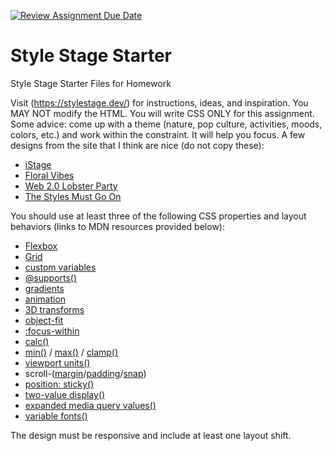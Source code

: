 [![Review Assignment Due Date](https://classroom.github.com/assets/deadline-readme-button-22041afd0340ce965d47ae6ef1cefeee28c7c493a6346c4f15d667ab976d596c.svg)](https://classroom.github.com/a/SSKsd0ZY)
# Style Stage Starter
Style Stage Starter Files for Homework

Visit (https://stylestage.dev/) for instructions, ideas, and inspiration. You MAY NOT modify the HTML. You will write CSS ONLY for this assignment. Some advice: come up with a theme (nature, pop culture, activities, moods, colors, etc.) and work within the constraint. It will help you focus. A few designs from the site that I think are nice (do not copy these):
- [iStage](https://stylestage.dev/styles/istage/)
- [Floral Vibes](https://stylestage.dev/styles/floral-vibes/)
- [Web 2.0 Lobster Party](https://stylestage.dev/styles/web-2.0-lobster-party/)
- [The Styles Must Go On](https://stylestage.dev/styles/the-styles-must-go-on/)

You should use at least three of the following CSS properties and layout behaviors (links to MDN resources provided below):
- [Flexbox](https://developer.mozilla.org/en-US/docs/Web/CSS/CSS_Flexible_Box_Layout/Basic_Concepts_of_Flexbox)
- [Grid](https://developer.mozilla.org/en-US/docs/Web/CSS/grid)
- [custom variables](https://developer.mozilla.org/en-US/docs/Web/CSS/--*)
- [@supports()](https://developer.mozilla.org/en-US/docs/Web/CSS/@supports)
- [gradients](https://developer.mozilla.org/en-US/docs/Web/CSS/CSS_Images/Using_CSS_gradients)
- [animation](https://developer.mozilla.org/en-US/docs/Web/CSS/animation)
- [3D transforms](https://developer.mozilla.org/en-US/docs/Web/CSS/transform)
- [object-fit](https://developer.mozilla.org/en-US/docs/Web/CSS/object-fit)
- [:focus-within](https://developer.mozilla.org/en-US/docs/Web/CSS/:focus-within)
- [calc()](https://developer.mozilla.org/en-US/docs/Web/CSS/calc())
- [min()](https://developer.mozilla.org/en-US/docs/Web/CSS/min()) / [max()](https://developer.mozilla.org/en-US/docs/Web/CSS/max()) / [clamp()](https://developer.mozilla.org/en-US/docs/Web/CSS/clamp())
- [viewport units()](https://developer.mozilla.org/en-US/docs/Learn/CSS/Building_blocks/Values_and_units)
- scroll-([margin](https://developer.mozilla.org/en-US/docs/Web/CSS/scroll-margin)/[padding](https://developer.mozilla.org/en-US/docs/Web/CSS/scroll-padding)/[snap](https://developer.mozilla.org/en-US/docs/Web/CSS/CSS_Scroll_Snap))
- [position: sticky()](https://developer.mozilla.org/en-US/docs/Web/CSS/position)
- [two-value display()](https://developer.mozilla.org/en-US/docs/Web/CSS/display/two-value_syntax_of_display)
- [expanded media query values()](https://developer.mozilla.org/en-US/docs/Web/CSS/Media_Queries/Using_media_queries)
- [variable fonts()](https://developer.mozilla.org/en-US/docs/Web/CSS/CSS_Fonts/Variable_Fonts_Guide)

The design must be responsive and include at least one layout shift. 

